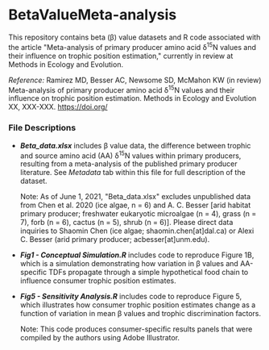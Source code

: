 # BetaValueMeta-analysis

This repository contains beta (β) value datasets and R code associated with the article "Meta-analysis of primary producer amino acid δ<sup>15</sup>N values and their influence on trophic position estimation," currently in review at Methods in Ecology and Evolution. 

_Reference:_ Ramirez MD, Besser AC, Newsome SD, McMahon KW (in review) Meta-analysis of primary producer amino acid δ<sup>15</sup>N values and their influence on trophic position estimation. Methods in Ecology and Evolution XX, XXX-XXX. https://doi.org/

### File Descriptions ###

* ***Beta_data.xlsx*** includes β value data, the difference between trophic and source amino acid (AA) δ<sup>15</sup>N values within primary producers, resulting from a meta-analysis of the published primary producer literature. See _Metadata_ tab within this file for full description of the dataset. 

  Note: As of June 1, 2021, "Beta_data.xlsx" excludes unpublished data from Chen et al. 2020 (ice algae, n = 6) and A. C. Besser [arid habitat primary producer; freshwater eukaryotic microalgae (n = 4), grass (n = 7), forb (n = 6), cactus (n = 5), shrub (n = 6)]. Please direct data inquiries to Shaomin Chen (ice algae; shaomin.chen[at]dal.ca) or Alexi C. Besser (arid primary producer; acbesser[at]unm.edu). 

* ***Fig1 - Conceptual Simulation.R*** includes code to reproduce Figure 1B, which is a simulation demonstrating how variation in β values and AA-specific TDFs propagate through a simple hypothetical food chain to influence consumer trophic position estimates.

* ***Fig5 - Sensitivity Analysis.R*** includes code to reproduce Figure 5, which illustrates how consumer trophic position estimates change as a function of variation in mean β values and trophic discrimination factors. 

  Note: This code produces consumer-specific results panels that were compiled by the authors using Adobe Illustrator.


